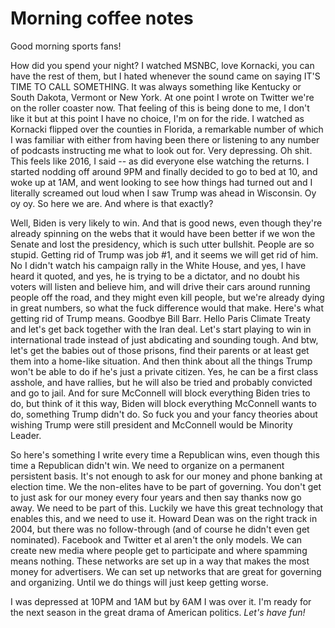 # Morning coffee notes
Good morning sports fans!

How did you spend your night? I watched MSNBC, love Kornacki, you can have the rest of them, but I hated whenever the sound came on saying IT'S TIME TO CALL SOMETHING. It was always something like Kentucky or South Dakota, Vermont or New York. At one point I wrote on Twitter we're on the roller coaster now. That feeling of this is being done to me, I don't like it but at this point I have no choice, I'm on for the ride. I watched as Kornacki flipped over the counties in Florida, a remarkable number of which I was familiar with either from having been there or listening to any number of podcasts instructing me what to look out for. Very depressing. Oh shit. This feels like 2016, I said -- as did everyone else watching the returns. I started nodding off around 9PM and finally decided to go to bed at 10, and woke up at 1AM, and went looking to see how things had turned out and I literally screamed out loud when I saw Trump was ahead in Wisconsin. Oy oy oy. So here we are. And where is that exactly?

Well, Biden is very likely to win. And that is good news, even though they're already spinning on the webs that it would have been better if we won the Senate and lost the presidency, which is such utter bullshit. People are so stupid. Getting rid of Trump was job #1, and it seems we will get rid of him. No I didn't watch his campaign rally in the White House, and yes, I have heard it quoted, and yes, he is trying to be a dictator, and no doubt his voters will listen and believe him, and will drive their cars around running people off the road, and they might even kill people, but we're already dying in great numbers, so what the fuck difference would that make. Here's what getting rid of Trump means. Goodbye Bill Barr. Hello Paris Climate Treaty and let's get back together with the Iran deal. Let's start playing to win in international trade instead of just abdicating and sounding tough. And btw, let's get the babies out of those prisons, find their parents or at least get them into a home-like situation. And then think about all the things Trump won't be able to do if he's just a private citizen. Yes, he can be a first class asshole, and have rallies, but he will also be tried and probably convicted and go to jail. And for sure McConnell will block everything Biden tries to do, but think of it this way, Biden will block everything McConnell wants to do, something Trump didn't do. So fuck you and your fancy theories about wishing Trump were still president and McConnell would be Minority Leader.

So here's something I write every time a Republican wins, even though this time a Republican didn't win. We need to organize on a permanent persistent basis. It's not enough to ask for our money and phone banking at election time. We the non-elites have to be part of governing. You don't get to just ask for our money every four years and then say thanks now go away. We need to be part of this. Luckily we have this great technology that enables this, and we need to use it. Howard Dean was on the right track in 2004, but there was no follow-through (and of course he didn't even get nominated). Facebook and Twitter et al aren't the only models. We can create new media where people get to participate and where spamming means nothing. These networks are set up in a way that makes the most money for advertisers. We can set up networks that are great for governing and organizing. Until we do things will just keep getting worse. 

I was depressed at 10PM and 1AM but by 6AM I was over it. I'm ready for the next season in the great drama of American politics.<i> Let's have fun! </i>

